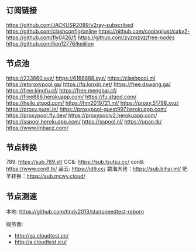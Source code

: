 ## 订阅链接

https://github.com/JACKUSR2089/v2ray-subscribed
https://github.com/clashconfig/online
https://github.com/coolapijust/cxkv2-
https://github.com/fly0426/fj
https://github.com/zyzmzyz/free-nodes
https://github.com/lion12776/kejilion
## 节点池

https://233660.xyz/
https://6166888.xyz/
https://clashpool.ml
https://etproxypool.ga/
https://fq.lonxin.net/
https://free.dswang.ga/
https://free.kingfu.cf/
https://free.mengbai.cf/
https://free886.herokuapp.com/
https://fu.stgod.com/
https://hello.stgod.com/
https://hm2019721.ml/
https://proxy.51798.xyz/
https://proxy.purel.in/
https://proxypool-guest997.herokuapp.com/
https://proxypool.fly.dev/
https://proxypoolv2.herokuapp.com/
https://sspool.herokuapp.com/
https://sspool.nl/
https://upan.tk/
https://www.linbaoz.com/

## 节点转换

789:      https://sub.789.st/
CC&:     https://sub.tsutsu.cc/
con8:    https://www.con8.tk/
品云:     https://id9.cc/
碧海大佬：https://sub.bihai.ml/
肥羊转换：https://sub.mcwy.cloud/

## 节点测速

本地: https://github.com/tindy2013/stairspeedtest-reborn

服务器:
- http://gz.cloudtest.cc/
- http://a.cloudtest.icu/
